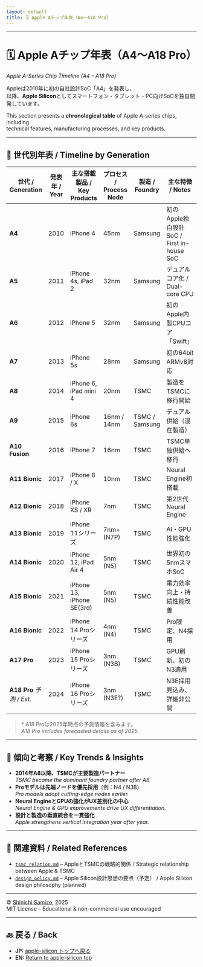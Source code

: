 ```yaml
---
layout: default
title: 🗓️ Apple Aチップ年表（A4〜A18 Pro）
---
```


---

# 🗓️ Apple Aチップ年表（A4〜A18 Pro）  
*Apple A-Series Chip Timeline (A4 – A18 Pro)*

Appleは2010年に初の自社設計SoC「A4」を発表し、  
以降、**Apple Silicon**としてスマートフォン・タブレット・PC向けSoCを独自開発しています。  

This section presents a **chronological table** of Apple A-series chips, including  
technical features, manufacturing processes, and key products.

---

## 📘 世代別年表 / Timeline by Generation

| 世代 / Generation | 発表年 / Year | 主な搭載製品 / Key Products | プロセス / Process Node | 製造 / Foundry | 主な特徴 / Notes |
|-------------------|--------------|----------------------------|------------------------|---------------|------------------|
| **A4** | 2010 | iPhone 4 | 45nm | Samsung | 初のApple独自設計SoC / First in-house SoC |
| **A5** | 2011 | iPhone 4s, iPad 2 | 32nm | Samsung | デュアルコア化 / Dual-core CPU |
| **A6** | 2012 | iPhone 5 | 32nm | Samsung | 初のApple内製CPUコア「Swift」 |
| **A7** | 2013 | iPhone 5s | 28nm | Samsung | 初の64bit ARMv8対応 |
| **A8** | 2014 | iPhone 6, iPad mini 4 | 20nm | TSMC | 製造をTSMCに移行開始 |
| **A9** | 2015 | iPhone 6s | 16nm / 14nm | TSMC / Samsung | デュアル供給（混在製造） |
| **A10 Fusion** | 2016 | iPhone 7 | 16nm | TSMC | TSMC単独供給へ移行 |
| **A11 Bionic** | 2017 | iPhone 8 / X | 10nm | TSMC | Neural Engine初搭載 |
| **A12 Bionic** | 2018 | iPhone XS / XR | 7nm | TSMC | 第2世代Neural Engine |
| **A13 Bionic** | 2019 | iPhone 11シリーズ | 7nm+ (N7P) | TSMC | AI・GPU性能強化 |
| **A14 Bionic** | 2020 | iPhone 12, iPad Air 4 | 5nm (N5) | TSMC | 世界初の5nmスマホSoC |
| **A15 Bionic** | 2021 | iPhone 13, iPhone SE(3rd) | 5nm (N5) | TSMC | 電力効率向上・持続性能改善 |
| **A16 Bionic** | 2022 | iPhone 14 Proシリーズ | 4nm (N4) | TSMC | Pro限定、N4採用 |
| **A17 Pro** | 2023 | iPhone 15 Proシリーズ | 3nm (N3B) | TSMC | GPU刷新、初のN3適用 |
| **A18 Pro** *予測 / Est.* | 2024 | iPhone 16 Proシリーズ | 3nm (N3E?) | TSMC | N3E採用見込み、詳細非公開 |

> \* A18 Proは2025年時点の予測情報を含みます。  
> *A18 Pro includes forecasted details as of 2025.*

---

## 🔎 傾向と考察 / Key Trends & Insights

- **2014年A8以降、TSMCが主要製造パートナー**  
  *TSMC became the dominant foundry partner after A8.*
- **Proモデルは先端ノードを優先採用**（例：N4 / N3B）  
  *Pro models adopt cutting-edge nodes earlier.*
- **Neural EngineとGPUの強化がUX差別化の中心**  
  *Neural Engine & GPU improvements drive UX differentiation.*
- **設計と製造の垂直統合を一貫強化**  
  *Apple strengthens vertical integration year after year.*

---

## 📎 関連資料 / Related References

- [`tsmc_relation.md`](./tsmc_relation.md) – AppleとTSMCの戦略的関係 / Strategic relationship between Apple & TSMC  
- [`design_policy.md`](./design_policy.md) – Apple Silicon設計思想の要点（予定） / Apple Silicon design philosophy (planned)

---

© [Shinichi Samizo](https://github.com/Samizo-AITL), 2025  
MIT License – Educational & non-commercial use encouraged

---

## 🔙 戻る / Back
- **JP:** [apple-silicon トップへ戻る](./index.md)  
- **EN:** [Return to apple-silicon top](./index.md)

